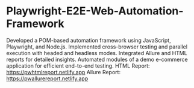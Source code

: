 # Playwright-E2E-Web-Automation-Framework
Developed a POM-based automation framework using JavaScript, Playwright, and Node.js. Implemented cross-browser testing and parallel execution with headed and headless modes. Integrated Allure and HTML reports for detailed insights. Automated modules of a demo e-commerce application for efficient end-to-end testing.
HTML Report: https://pwhtmlreport.netlify.app
Allure Report: https://pwallurereport.netlify.app

